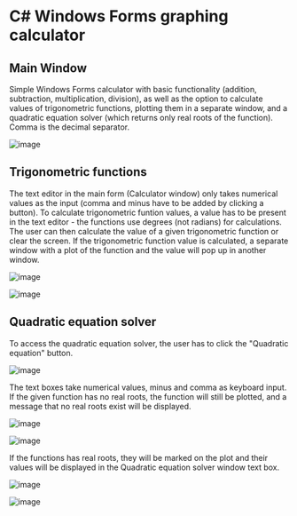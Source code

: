 # C# Windows Forms graphing calculator

## Main Window
Simple Windows Forms calculator with basic functionality (addition, subtraction, multiplication, division), as well as the option to calculate values of trigonometric functions, plotting them in a separate window, and a quadratic equation solver (which returns only real roots of the function). Comma is the decimal separator.

![image](https://github.com/nuenen313/plotting-calculator/assets/129689130/c03eac2f-fd4a-4c53-952b-4734b0459063)


## Trigonometric functions
The text editor in the main form (Calculator window) only takes numerical values as the input (comma and minus have to be added by clicking a button). To calculate trigonometric funtion values, a value has to be present in the text editor - the functions use degrees (not radians) for calculations. The user can then calculate the value of a given trigonometric function or clear the screen. If the trigonometric function value is calculated, a separate window with a plot of the function and the value will pop up in another window. 

![image](https://github.com/nuenen313/plotting-calculator/assets/129689130/0cf568be-8ca7-4a66-87a1-b99c4edd3ce5)

![image](https://github.com/nuenen313/plotting-calculator/assets/129689130/37b3edf3-af1e-47cc-b7d5-0f1dde675636)


## Quadratic equation solver
To access the quadratic equation solver, the user has to click the "Quadratic equation" button. 

![image](https://github.com/nuenen313/plotting-calculator/assets/129689130/7b0cc782-0819-47be-a26b-c130ad1c95d4)


The text boxes take numerical values, minus and comma as keyboard input. If the given function has no real roots, the function will still be plotted, and a message that no real roots exist will be displayed.


![image](https://github.com/nuenen313/plotting-calculator/assets/129689130/95944a19-4767-4eb7-b20e-40ca5a316506)

![image](https://github.com/nuenen313/plotting-calculator/assets/129689130/46bf934b-e68b-4b2c-8a86-fdc1c2f89031)


If the functions has real roots, they will be marked on the plot and their values will be displayed in the Quadratic equation solver window text box.

![image](https://github.com/nuenen313/plotting-calculator/assets/129689130/d1e6c131-8455-4ffc-a898-8d83dfaef623)

![image](https://github.com/nuenen313/plotting-calculator/assets/129689130/32f023e3-f3fd-463b-aa16-6ddcc7644829)


